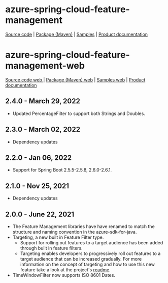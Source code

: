 # azure-spring-cloud-feature-management

[Source code][source_code] | [Package (Maven)][package] | [Samples][samples] | [Product documentation][docs]

# azure-spring-cloud-feature-management-web

[Source code web ][source_code_web] | [Package (Maven) web][package_web] | [Samples web][samples_web] | [Product documentation][docs]

## 2.4.0 - March 29, 2022

* Updated PercentageFilter to support both Strings and Doubles.

## 2.3.0 - March 02, 2022

* Dependency updates

## 2.2.0 - Jan 06, 2022

* Support for Spring Boot 2.5.5-2.5.8, 2.6.0-2.6.1.

## 2.1.0 - Nov 25, 2021

* Dependency updates

## 2.0.0 - June 22, 2021

* The Feature Management libraries have have renamed to match the structure and naming convention in the azure-sdk-for-java.
* Targeting, a new built in Feature Filter type.
  * Support for rolling out features to a target audience has been added through built in feature filters.
  * Targeting enables developers to progressively roll out features to a target audience that can be increased gradually.  For more information on the concept of targeting and how to use this new feature take a look at the project's [readme](https://github.com/Azure/azure-sdk-for-java/tree/azure-spring-cloud-feature-management-web_2.10.0/sdk/appconfiguration/azure-spring-cloud-feature-management#targetingfilter).
* TimeWindowFilter now supports ISO 8601 Dates.

<!-- LINKS -->
[docs]: https://github.com/Azure/azure-sdk-for-java/tree/azure-spring-cloud-feature-management-web_2.10.0/sdk/appconfiguration/azure-spring-cloud-feature-management
[package]: https://mvnrepository.com/artifact/com.azure.spring/azure-spring-cloud-feature-management
[samples]: https://github.com/Azure-Samples/azure-spring-boot-samples/tree/main/appconfiguration/feature-management-sample
[source_code]: https://github.com/Azure/azure-sdk-for-java/tree/azure-spring-cloud-feature-management-web_2.10.0/sdk/appconfiguration/azure-spring-cloud-feature-management

[package_web]: https://mvnrepository.com/artifact/com.azure.spring/azure-spring-cloud-feature-management-web
[samples_web]: https://github.com/Azure-Samples/azure-spring-boot-samples/tree/main/appconfiguration/feature-management-web-sample
[source_code_web]: https://github.com/Azure/azure-sdk-for-java/tree/azure-spring-cloud-feature-management-web_2.10.0/sdk/appconfiguration/azure-spring-cloud-feature-management-web
